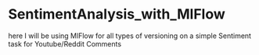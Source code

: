 # SentimentAnalysis_with_MlFlow
here I will be using MlFlow for all types of versioning on a simple Sentiment task for Youtube/Reddit Comments
